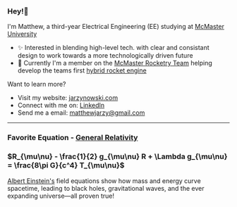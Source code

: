 ### Hey!👋

I'm Matthew, a third-year Electrical Engineering (EE) studying at [McMaster University](https://www.eng.mcmaster.ca/ece/)

- ✨ Interested in blending high-level tech. with clear and consistant design to work towards a more technologically driven future
- 🚀 Currently I'm a member on the [McMaster Rocketry Team](https://www.macrocketry.ca/) helping develop the teams first [hybrid rocket engine](https://www.youtube.com/watch?v=w5PqdutmPFs)

Want to learn more?

- Visit my website: [jarzynowski.com](https://www.jarzynowski.com/) 
- Connect with me on: [LinkedIn](https://www.linkedin.com/in/jarzynowski/)
- Send me a email: [matthewjarzy@gmail.com](mailto:matthewjarzy@gmail.com) 

---
### Favorite Equation - [General Relativity](https://en.wikipedia.org/wiki/General_relativity)

### $R_{\mu\nu} - \frac{1}{2} g_{\mu\nu} R + \Lambda g_{\mu\nu} = \frac{8\pi G}{c^4} T_{\mu\nu}$

[Albert Einstein's](https://en.wikipedia.org/wiki/Albert_Einstein) field equations show how mass and energy curve spacetime, leading to black holes, gravitational waves, and the ever expanding universe—all proven true!
